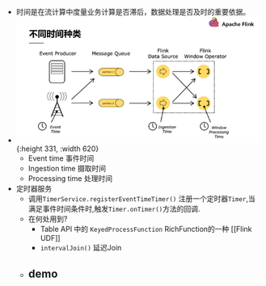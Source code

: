 - 时间是在流计算中度量业务计算是否滞后，数据处理是否及时的重要依据。
- ![image.png](../assets/image_1649993113298_0.png){:height 331, :width 620}
	- Event time 事件时间
	- Ingestion time 摄取时间
	- Processing time 处理时间
- 定时器服务
	- 调用`TimerService.registerEventTimeTimer()` 注册一个定时器`Timer`,当满足事件时间条件时,触发`Timer.onTimer()`方法的回调.
	- 在何处用到?
		- Table API 中的 `KeyedProcessFunction` RichFunction的一种 [[Flink UDF]]
		- `intervalJoin()` 延迟Join
	- demo
		-
